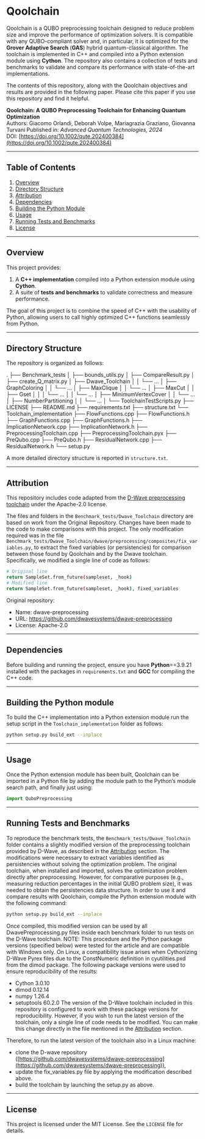 # Qoolchain

Qoolchain is a QUBO preprocessing toolchain designed to reduce problem size and improve the performance of optimization solvers. It is compatible with any QUBO-compliant solver and, in particular, it is optimized for the **Grover Adaptive Search** (**GAS**) hybrid quantum-classical algorithm.
The toolchain is implemented in C++ and compiled into a Python extension module using **Cython**. The repository also contains a collection of tests and benchmarks to validate and compare its performance with state-of-the-art implementations.

The contents of this repository, along with the Qoolchain objectives and results are provided in the following paper. Please cite this paper if you use this repository and find it helpful.

**Qoolchain: A QUBO Preprocessing Toolchain for Enhancing Quantum Optimization**  
Authors: Giacomo Orlandi, Deborah Volpe, Mariagrazia Graziano, Giovanna Turvani 
Published in: *Advanced Quantum Technologies, 2024*  
DOI: [https://doi.org/10.1002/qute.202400384](https://doi.org/10.1002/qute.202400384) 

---

## Table of Contents
1. [Overview](#overview)
2. [Directory Structure](#directory-structure)
3. [Attribution](#attribution)
4. [Dependencies](#dependencies)
5. [Building the Python Module](#building-the-python-module)
6. [Usage](#usage)
7. [Running Tests and Benchmarks](#running-tests-and-benchmarks)
8. [License](#license)

---

## Overview

This project provides:
1. A **C++ implementation** compiled into a Python extension module using **Cython**.
2. A suite of **tests and benchmarks** to validate correctness and measure performance.

The goal of this project is to combine the speed of C++ with the usability of Python, allowing users to call highly optimized C++ functions seamlessly from Python.

---

## Directory Structure

The repository is organized as follows:

.
├── Benchmark_tests
│   ├── bounds_utils.py
│   ├── CompareResult.py
│   ├── create_Q_matrix.py
│   ├── Dwave_Toolchain
│   │   └── …
│   ├── GraphColoring
│   │   └── …
│   ├── MaxClique
│   │   └── …
│   ├── MaxCut
│   │   ├── Gset
│   │   │   └── …
│   │   └── …
│   ├── MinimumVertexCover
│   │   └── …
│   ├── NumberPartitioning
│   │   └── …
│   └── ToolchainTestScripts.py
├── LICENSE
├── README.md
├── requirements.txt
├── structure.txt
└── Toolchain_implementation
    ├── FlowFunctions.cpp
    ├── FlowFunctions.h
    ├── GraphFunctions.cpp
    ├── GraphFunctions.h
    ├── ImplicationNetwork.cpp
    ├── ImplicationNetwork.h
    ├── PreprocessingToolchain.cpp
    ├── PreprocessingToolchain.pyx
	├── PreQubo.cpp
    ├── PreQubo.h
    ├── ResidualNetwork.cpp
    ├── ResidualNetwork.h
	└── setup.py
	
A more detailed directory structure is reported in `structure.txt`.
	
---

## Attribution

This repository includes code adapted from the [D-Wave preprocessing toolchain](https://github.com/dwavesystems/dwave-preprocessing) under the Apache-2.0 license.

The files and folders in the `Benchmark_tests/Dwave_Toolchain` directory are based on work from the Original Repository. Changes have been made to the code to make comparisons with this project.
The only modification required was in the file `Benchmark_tests/Dwave_Toolchain/dwave/preprocessing/composites/fix_variables.py`, to extract the fixed variables (or persistencies) for comparison between those found by Qoolchain and by the Dwave toolchain.
Specifically, we modified a single line of code as follows:
```bash
# Original line
return SampleSet.from_future(sampleset, _hook)
# Modified line
return SampleSet.from_future(sampleset, _hook), fixed_variables
```

Original repository:
- Name: dwave-preprocessing
- URL: https://github.com/dwavesystems/dwave-preprocessing
- License: Apache-2.0

---

## Dependencies

Before building and running the project, ensure you have **Python**==3.9.21 installed with the packages in `requirements.txt` and **GCC** for compiling the C++ code.

---

## Building the Python module

To build the C++ implementation into a Python extension module run the setup script in the `Toolchain_implementation` folder as follows:
```bash
python setup.py build_ext --inplace
```

---

## Usage

Once the Python extension module has been built, Qoolchain can be imported in a Python file by adding the module path to the Python’s module search path, and finally just using:
```python
import QuboPreprocessing
```

---

## Running Tests and Benchmarks

To reproduce the benchmark tests, the `Benchmark_tests/Dwave_Toolchain` folder contains a slightly modified version of the preprocessing toolchain provided by D-Wave, as described in the [Attribution](#attribution) section.
The modifications were necessary to extract variables identified as persistencies without solving the optimization problem. The original toolchain, when installed and imported, solves the optimization problem directly after preprocessing. However, for comparative purposes (e.g., measuring reduction percentages in the initial QUBO problem size), it was needed to obtain the persistencies data structure.
In order to use it and compare results with Qoolchain, compile the Python extension module with the following command:
```bash
python setup.py build_ext --inplace
```
Once compiled, this modified version can be used by all DwavePreprocessing.py files inside each benchmark folder to run tests on the D-Wave toolchain.
NOTE: This procedure and the Python package versions (specified below) were tested for the article and are compatible with Windows only. On Linux, a compatibility issue arises when Cythonizing D-Wave Pyrex files due to the ConstNumeric definition in cyutilities.pxd from the dimod package.
The following package versions were used to ensure reproducibility of the results:
- Cython 3.0.10
- dimod	0.12.14
- numpy	1.26.4
- setuptools 60.2.0
The version of the D-Wave toolchain included in this repository is configured to work with these package versions for reproducibility.
However, if you wish to run the latest version of the toolchain, only a single line of code needs to be modified. You can make this change directly in the file mentioned in the [Attribution](#attribution) section.

Therefore, to run the latest version of the toolchain also in a Linux machine:
- clone the D-wave repository ([https://github.com/dwavesystems/dwave-preprocessing](https://github.com/dwavesystems/dwave-preprocessing)),
- update the fix_variables.py file by applying the modification described above.
- build the toolchain by launching the setup.py as above.

---

## License

This project is licensed under the MIT License. See the `LICENSE` file for details.